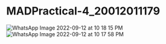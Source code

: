 # MADPractical-4_20012011179
![WhatsApp Image 2022-09-12 at 10 18 15 PM](https://user-images.githubusercontent.com/111722360/189713558-0b0febe8-397a-499c-90c3-1b315b1fa9f7.jpeg)
![WhatsApp Image 2022-09-12 at 10 17 58 PM](https://user-images.githubusercontent.com/111722360/189713610-535cb5fd-9a66-4eab-b224-d05430de87d1.jpeg)
